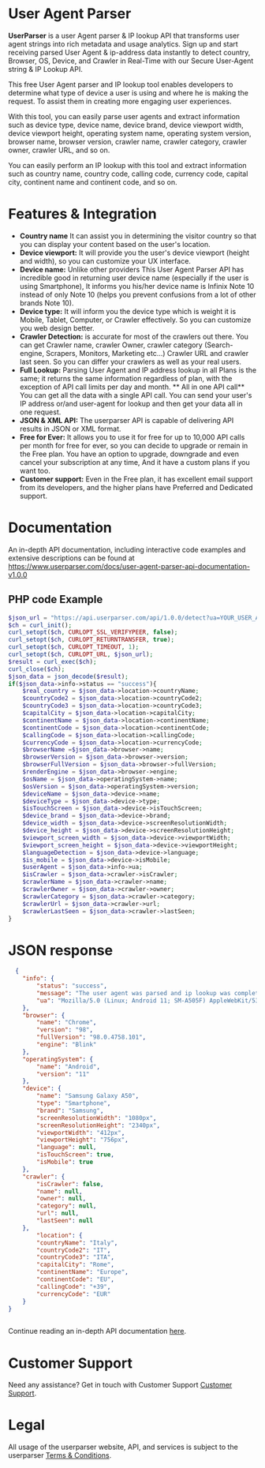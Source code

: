# User Agent Parser
**UserParser** is a user Agent parser & IP lookup API that transforms user agent strings into rich metadata and usage analytics.
Sign up and start receiving parsed User Agent & ip-address data instantly to detect country, Browser, OS, Device, and Crawler in Real-Time with our Secure User-Agent string & IP Lookup API.

This free User Agent parser and IP lookup tool enables developers to determine what type of device a user is using and where he is making the request. To assist them in creating more engaging user experiences.

With this tool, you can easily parse user agents and extract information such as device type, device name, device brand, device viewport width, device viewport height, operating system name, operating system version, browser name, browser version, crawler name, crawler category, crawler owner, crawler URL, and so on.

You can easily perform an IP lookup with this tool and extract information such as country name, country code, calling code, currency code, capital city, continent name and continent code, and so on.

# Features & Integration
* **Country name** It can assist you in determining the visitor country so that you can display your content based on the user's location.
* **Device viewport:** It will provide you the user's device viewport (height and width), so you can customize your UX interface. 
* **Device name:** Unlike other providers This User Agent Parser API has incredible good in returning user device name (especially if the user is using Smartphone), It informs you his/her device name is Infinix Note 10 instead of only Note 10 (helps you prevent confusions from a lot of other brands Note 10).
* **Device type:** It will inform you the device type which is weight it is Mobile, Tablet, Computer, or Crawler effectively. So you can customize you web design better.
* **Crawler Detection:** is accurate for most of the crawlers out there. You can get Crawler name, crawler Owner, crawler category (Search-engine, Scrapers, Monitors, Marketing etc...) Crawler URL and crawler last seen. So you can differ your crawlers as well as your real users.
* **Full Lookup:** Parsing User Agent and IP address lookup in all Plans is the same; it returns the same information regardless of plan, with the exception of API call limits per day and month.
** All in one API call** You can get all the data with a single API call. You can send your user's IP address or/and user-agent for lookup and then get your data all in one request.
* **JSON & XML API:** The userparser API is capable of delivering API results in JSON or XML format.
* **Free for Ever:** It allows you to use it for free for up to 10,000 API calls per month for free for ever, so you can decide to upgrade or remain in the Free plan. You have an option to upgrade, downgrade and even cancel your subscription at any time, And it have a custom plans if you want too.
* **Customer support:** Even in the Free plan, it has excellent email support from its developers, and the higher plans have Preferred and Dedicated support.
# Documentation
An in-depth API documentation, including interactive code examples and extensive descriptions can be found at https://www.userparser.com/docs/user-agent-parser-api-documentation-v1.0.0
## PHP code Example
```php
$json_url = "https://api.userparser.com/api/1.0.0/detect?ua=YOUR_USER_AGENT&api_key=YOUR_API_KEY";
$ch = curl_init();
curl_setopt($ch, CURLOPT_SSL_VERIFYPEER, false);
curl_setopt($ch, CURLOPT_RETURNTRANSFER, true);
curl_setopt($ch, CURLOPT_TIMEOUT, 1);
curl_setopt($ch, CURLOPT_URL, $json_url);
$result = curl_exec($ch);
curl_close($ch);
$json_data = json_decode($result);
if($json_data->info->status == "success"){
    $real_country = $json_data->location->countryName;
    $countryCode2 = $json_data->location->countryCode2;
    $countryCode3 = $json_data->location->countryCode3;
    $capitalCity = $json_data->location->capitalCity;
    $continentName = $json_data->location->continentName;
    $continentCode = $json_data->location->continentCode;
    $callingCode = $json_data->location->callingCode;
    $currencyCode = $json_data->location->currencyCode;
    $browserName =$json_data->browser->name;
    $browserVersion = $json_data->browser->version;
    $browserFullVersion = $json_data->browser->fullVersion;
    $renderEngine = $json_data->browser->engine;
    $osName = $json_data->operatingSystem->name;
    $osVersion = $json_data->operatingSystem->version;
    $deviceName = $json_data->device->name;
    $deviceType = $json_data->device->type;
    $isTouchScreen = $json_data->device->isTouchScreen;
    $device_brand = $json_data->device->brand;
    $device_width = $json_data->device->screenResolutionWidth;
    $device_height = $json_data->device->screenResolutionHeight;
    $viewport_screen_width = $json_data->device->viewportWidth;
    $viewport_screen_height = $json_data->device->viewportHeight;
    $languageDetection = $json_data->device->language;
    $is_mobile = $json_data->device->isMobile;
    $userAgent = $json_data->info->ua;
    $isCrawler = $json_data->crawler->isCrawler;
    $crawlerName = $json_data->crawler->name;
    $crawlerOwner = $json_data->crawler->owner;
    $crawlerCategory = $json_data->crawler->category;
    $crawlerUrl = $json_data->crawler->url;
    $crawlerLastSeen = $json_data->crawler->lastSeen;
}
```
# JSON response 
```JSON
  {
    "info": {
        "status": "success",
        "message": "The user agent was parsed and ip lookup was completed successfully.",
        "ua": "Mozilla/5.0 (Linux; Android 11; SM-A505F) AppleWebKit/537.36 (KHTML, like Gecko) Chrome/98.0.4758.101 Mobile Safari/537.36"
    },
    "browser": {
        "name": "Chrome",
        "version": "98",
        "fullVersion": "98.0.4758.101",
        "engine": "Blink"
    },
    "operatingSystem": {
        "name": "Android",
        "version": "11"
    },
    "device": {
        "name": "Samsung Galaxy A50",
        "type": "Smartphone",
        "brand": "Samsung",
        "screenResolutionWidth": "1080px",
        "screenResolutionHeight": "2340px",
        "viewportWidth": "412px",
        "viewportHeight": "756px",
        "language": null,
        "isTouchScreen": true,
        "isMobile": true
    },
    "crawler": {
        "isCrawler": false,
        "name": null,
        "owner": null,
        "category": null,
        "url": null,
        "lastSeen": null
    },
        "location": {
        "countryName": "Italy",
        "countryCode2": "IT",
        "countryCode3": "ITA",
        "capitalCity": "Rome",
        "continentName": "Europe",
        "continentCode": "EU",
        "callingCode": "+39",
        "currencyCode": "EUR"
    }
}
  
```
Continue reading an in-depth API documentation [here](https://www.userparser.com/docs/user-agent-and-geoip-lookup-api-v1.0.1).
# Customer Support

Need any assistance? Get in touch with Customer Support
[Customer Support](https://www.userparser.com/contact-us).

# Legal

All usage of the userparser website, API, and services is subject to the userparser [Terms & Conditions](https://www.userparser.com/terms-of-use).

